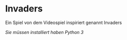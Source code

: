 # Invaders
Ein Spiel von dem Videospiel inspiriert genannt Invaders

_Sie müssen installiert haben Python 3_
